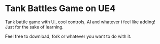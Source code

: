 # Tank Battles Game on UE4
Tank battle game with UI, cool controls, AI and whatever i feel like adding! Just for the sake of learning.

Feel free to download, fork or whatever you want to do with it.
